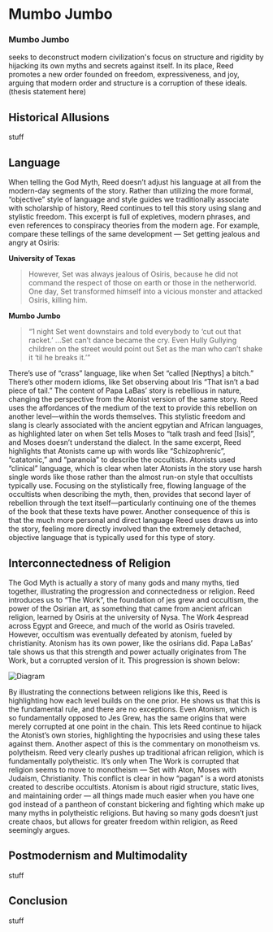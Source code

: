 # Mumbo Jumbo
### Mumbo Jumbo
seeks to deconstruct modern civilization's focus on structure and rigidity by hijacking its own myths and secrets against itself. In its place, Reed promotes a new order founded on freedom, expressiveness, and joy, arguing that modern order and structure is a corruption of these ideals. (thesis statement here)

## Historical Allusions
stuff

## Language

When telling the God Myth, Reed doesn’t adjust his language at all from the modern-day segments of the story. Rather than utilizing the more formal, “objective” style of language and style guides we traditionally associate with scholarship of history, Reed continues to tell this story using slang and stylistic freedom. This excerpt is full of expletives, modern phrases, and even references to conspiracy theories from the modern age. For example, compare these tellings of the same development — Set getting jealous and angry at Osiris:

**University of Texas**
> However, Set was always jealous of Osiris, because he did not command the respect of those on earth or those in the netherworld. One day, Set transformed himself into a vicious monster and attacked Osiris, killing him.

**Mumbo Jumbo**
> “1 night Set went downstairs and told everybody to ‘cut out that racket.’ ...Set can’t dance became the cry. Even Hully Gullying children on the street would point out Set as the man who can’t shake it ‘til he breaks it.’”

There’s use of “crass” language, like when Set “called [Nepthys] a bitch.” There’s other modern idioms, like Set observing about Iris “That isn’t a bad piece of tail.” The content of Papa LaBas’ story is rebellious in nature, changing the perspective from the Atonist version of the same story. Reed uses the affordances of the medium of the text to provide this rebellion on another level—within the words themselves. This stylistic freedom and slang is clearly associated with the ancient egpytian and African languages, as highlighted later on when Set tells Moses to “talk trash and feed [Isis]”, and Moses doesn’t understand the dialect. In the same excerpt, Reed highlights that Atonists came up with words like “Schizophrenic”, “catatonic,” and “paranoia” to describe the occultists. Atonists used “clinical” language, which is clear when later Atonists in the story use harsh single words like those rather than the almost run-on style that occultists typically use. Focusing on the stylistically free, flowing language of the occultists when describing the myth, then, provides that second layer of rebellion through the text itself—particularly continuing one of the themes of the book that these texts have power. Another consequence of this is that the much more personal and direct language Reed uses draws us into the story, feeling more directly involved than the extremely detached, objective language that is typically used for this type of story.

## Interconnectedness of Religion

The God Myth is actually a story of many gods and many myths, tied together, illustrating the progression and connectedness or religion. Reed introduces us to “The Work”, the foundation of jes grew and occultism, the power of the Osirian art, as something that came from ancient african religion, learned by Osiris at the university of Nysa. The Work 4espread across Egypt and Greece, and much of the world as Osiris traveled. However, occultism was eventually defeated by atonism, fueled by christianity. Atonism has its own power, like the osirians did. Papa LaBas’ tale shows us that this strength and power actually originates from The Work, but a corrupted version of it. This progression is shown below:

![Diagram](https://i.imgur.com/GoOyq3u.png)

By illustrating the connections between religions like this, Reed is highlighting how each level builds on the one prior. He shows us that this is the fundamental rule, and there are no exceptions. Even Atonism, which is so fundamentally opposed to Jes Grew, has the same origins that were merely corrupted at one point in the chain. This lets Reed continue to hijack the Atonist’s own stories, highlighting the hypocrisies and using these tales against them. Another aspect of this is the commentary on monotheism vs. polytheism. Reed very clearly pushes up traditional african religion, which is fundamentally polytheistic. It’s only when The Work is corrupted that religion seems to move to monotheism — Set with Aton, Moses with Judaism, Christianity. This conflict is clear in how “pagan” is a word atonists created to describe occultists. Atonism is about rigid structure, static lives, and maintaining order — all things made much easier when you have one god instead of a pantheon of constant bickering and fighting which make up many myths in polytheistic religions. But having so many gods doesn’t just create chaos, but allows for greater freedom within religion, as Reed seemingly argues.

## Postmodernism and Multimodality
stuff

## Conclusion
stuff 
